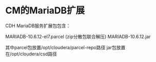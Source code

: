 # CM的MariaDB扩展
CDH MariaDB服务扩展包包含：

MARIADB-10.6.12-el7.parcel   (zip分散包联合解压)
MARIADB-10.6.12.jar

其中parcel包放置/opt/cloudera/parcel-repo路径
jar包放置在/opt/cloudera/csd路径
